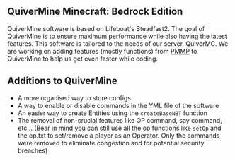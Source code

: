 ## QuiverMine Minecraft: Bedrock Edition

QuiverMine software is based on Lifeboat's Steadfast2. The goal of QuiverMine is to ensure maximum performance while also having the latest features. This software is tailored to the needs of our server, QuiverMC. We are working on adding features (mostly functions) from
<a href="https://pmmp.io"> PMMP</a> to QuiverMine to help us get even faster while coding.


## Additions to QuiverMine

 * A more organised way to store configs
 * A way to enable or disable commands in the YML file of the software
 * An easier way to create Entities using the `createBaseNBT` function
 * The removal of non-crucial features like OP command, say command, etc... (Bear in mind you can still use all the op functions like `setOp` and the op.txt to set/remove a player as an Operator. Only the commands were removed to eliminate congestion and for potential security breaches)
